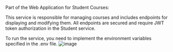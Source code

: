 Part of the Web Application for Student Courses:

This service is responsible for managing courses and includes endpoints for displaying and modifying them.
All endpoints are secured and require JWT token authorization in the Student service.

To run the service, you need to implement the environment variables specified in the .env file.
![image](https://github.com/user-attachments/assets/56db4c4a-f25f-4ccb-8fd6-cda6036927b5)
